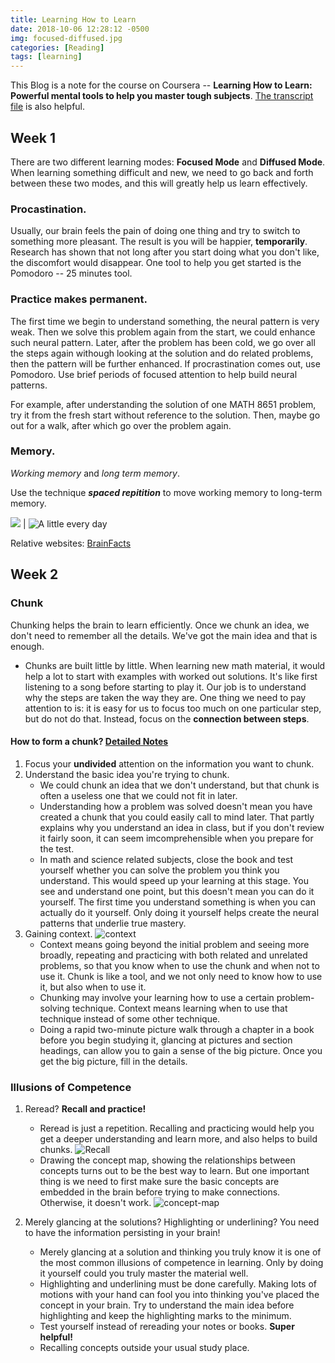 ```yaml
---
title: Learning How to Learn
date: 2018-10-06 12:28:12 -0500
img: focused-diffused.jpg
categories: [Reading]
tags: [learning]
---
```


This Blog is a note for the course on Coursera -- **Learning How to Learn: Powerful mental tools to help you master tough subjects**. [The transcript file](https://raw.githubusercontent.com/yuyang-yy/materials/master/Learning-how-to-learn.pdf) is also helpful.


## Week 1
There are two different learning modes: **Focused Mode** and **Diffused Mode**. When learning something difficult and new, we need to go back and forth between these two modes, and this will greatly help us learn effectively.

### Procastination.
Usually, our brain feels the pain of doing one thing and try to switch to something more pleasant. The result is you will be happier, **temporarily**. Research has shown that not long after you start doing what you don't like, the discomfort would disappear. One tool to help you get started is the Pomodoro -- 25 minutes tool.

### Practice makes permanent.
The first time we begin to understand something, the neural pattern is very weak. Then we solve this problem again from the start, we could enhance such neural pattern. Later, after the problem has been cold, we go over all the steps again withough looking at the solution and do related problems, then the pattern will be further enhanced. If procrastination comes out, use Pomodoro. Use brief periods of focused attention to help build neural patterns.

For example, after understanding the solution of one MATH 8651 problem, try it from the fresh start without reference to the solution. Then, maybe go out for a walk, after which go over the problem again.

### Memory.
*Working memory* and *long term memory*.

Use the technique __*spaced repitition*__ to move working memory to long-term memory.

![](/assets/img/all-at-once.jpg) | ![A little every day](/assets/img/a-little-every-day.jpg)

Relative websites: [BrainFacts](http://www.brainfacts.org/)

## Week 2

### Chunk
Chunking helps the brain to learn efficiently. Once we chunk an idea, we don't need to remember all the details. We've got the main idea and that is enough.
- Chunks are built little by little. When learning new math material, it would help a lot to start with examples with worked out solutions. It's like first listening to a song before starting to play it. Our job is to understand why the steps are taken the way they are. One thing we need to pay attention to is: it is easy for us to focus too much on one particular step, but do not do that. Instead, focus on the **connection between steps**.

#### How to form a chunk? [Detailed Notes](https://raw.githubusercontent.com/yuyang-yy/materials/master/Learning-how-to-learn-24-25.pdf)
1. Focus your **undivided** attention on the information you want to chunk.
2. Understand the basic idea you're trying to chunk. 
    - We could chunk an idea that we don't understand, but that chunk is often a useless one that we could not fit in later.
    - Understanding how a problem was solved doesn't mean you have created a chunk that you could easily call to mind later. That partly explains why you understand an idea in class, but if you don't review it fairly soon, it can seem imcomprehensible when you prepare for the test.
    - In math and science related subjects, close the book and test yourself whether you can solve the problem you think you understand. This would speed up your learning at this stage. You see and understand one point, but this doesn't mean you can do it yourself. The first time you understand something is when you can actually do it yourself. Only doing it yourself helps create the neural patterns that underlie true mastery.
3. Gaining context. 
    ![context](/assets/img/context.jpg)
    - Context means going beyond the initial problem and seeing more broadly, repeating and practicing with both related and unrelated problems, so that you know when to use the chunk and when not to use it. Chunk is like a tool, and we not only need to know how to use it, but also when to use it.
    - Chunking may involve your learning how to use a certain problem-solving technique. Context means learning when to use that technique instead of some other technique. 
    - Doing a rapid two-minute picture walk through a chapter in a book before you begin studying it, glancing at pictures and section headings, can allow you to gain a sense of the big picture. Once you get the big picture, fill in the details.

### Illusions of Competence

1. Reread? **Recall and practice!**
    - Reread is just a repetition. Recalling and practicing would help you get a deeper understanding and learn more, and also helps to build chunks.
    ![Recall](/assets/img/recall.jpg)
    - Drawing the concept map, showing the relationships between concepts turns out to be the best way to learn. But one important thing is we need to first make sure the basic concepts are embedded in the brain before trying to make connections. Otherwise, it doesn't work.
    ![concept-map](/assets/img/concept-map.jpg)

2. Merely glancing at the solutions? Highlighting or underlining? You need to have the information persisting in your brain!
    - Merely glancing at a solution and thinking you truly know it is one of the most common illusions of competence in learning. Only by doing it yourself could you truly master the material well.
    - Highlighting and underlining must be done carefully. Making lots of motions with your hand can fool you into thinking you've placed the concept in your brain. Try to understand the main idea before highlighting and keep the highlighting marks to the minimum.
    - Test yourself instead of rereading your notes or books. **Super helpful!**
    - Recalling concepts outside your usual study place.
